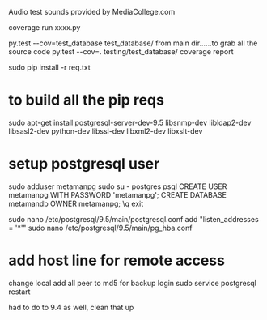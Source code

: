 Audio test sounds provided by MediaCollege.com

coverage run xxxx.py

py.test --cov=test_database test_database/
from main dir......to grab all the source code
py.test --cov=. testing/test_database/
coverage report



sudo pip install -r req.txt

# to build all the pip reqs
sudo apt-get install postgresql-server-dev-9.5 libsnmp-dev libldap2-dev libsasl2-dev python-dev libssl-dev libxml2-dev libxslt-dev



# setup postgresql user
sudo adduser metamanpg
sudo su - postgres
psql
CREATE USER metamanpg WITH PASSWORD 'metamanpg';
CREATE DATABASE metamandb OWNER metamanpg;
\q
exit


sudo nano /etc/postgresql/9.5/main/postgresql.conf
add "listen_addresses = '*'"
sudo nano /etc/postgresql/9.5/main/pg_hba.conf
# add host line for remote access
change local add all peer to md5 for backup login
sudo service postgresql restart


had to do to 9.4 as well, clean that up
